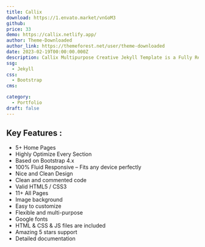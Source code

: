 ```yaml
---
title: Callix
download: https://1.envato.market/vnGoM3
github: 
price: 33
demo: https://callix.netlify.app/
author: Theme-Downloaded
author_link: https://themeforest.net/user/theme-downloaded
date: 2023-02-19T00:00:00.000Z
description: Callix Multipurpose Creative Jekyll Template is a Fully Responsive Creative Template built on Bootstrap4, HTML5, CSS3, JavaScript, jQuery.
ssg:
  - Jekyll
css:
  - Bootstrap
cms:

category:
  - Portfolio
draft: false
---
```


## Key Features :

- 5+ Home Pages
- Highly Optimize Every Section
- Based on Bootstrap 4.x
- 100% Fluid Responsive – Fits any device perfectly
- Nice and Clean Design
- Clean and commented code
- Valid HTML5 / CSS3
- 11+ All Pages
- Image background
- Easy to customize
- Flexible and multi-purpose
- Google fonts
- HTML & CSS & JS files are included
- Amazing 5 stars support
- Detailed documentation
